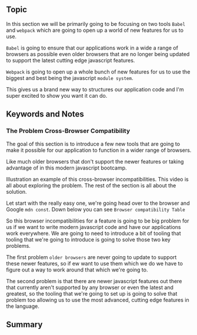 ## Topic
In this section we will be primarily going to be focusing on two tools `Babel` and `webpack` which are going to open up a world of new features for us to use. 

`Babel` is going to ensure that our applications work in a wide a range of browsers as possible even older browsers that are no longer being updated to support the latest cutting edge javascript features.

`Webpack` is going to open up a whole bunch of new features for us to use the biggest and best being the javascript `module system`.

This gives us a brand new way to structures our application code and I'm super excited to show you want it can do.

## Keywords and Notes
### The Problem Cross-Browser Compatibility
The goal of this section is to introduce a few new tools that are going to make it possible for our application to function in a wider range of browsers.

Like much older browsers that don't support the newer features or taking advantage of in this modern javascript bootcamp.

Illustration an example of this cross-browser incompatibilities. This video is all about exploring the problem. The rest of the section is all about the solution.

Let start with the really easy one, we're going head over to the browser and Google `mdn const`. Down below you can see `Browser compatibility Table`

So this browser incompatibilities for a feature is going to be big problem for us if we want to write modern javascript code and have our applications work everywhere. We are going to need to introduce a bit of tooling that tooling that we're going to introduce is going to solve those two key problems. 

The first problem `older browsers` are never going to update to support these newer features, so if ew want to use them which we do we have to figure out a way to work around that which we're going to.

The second problem is that there are newer javascript features out there that currently aren't supported by any browser or even the latest and greatest, so the tooling that we're going to set up is going to solve that problem too allowing us to use the most advanced, cutting edge features in the language.

## Summary